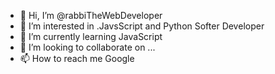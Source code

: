 - 👋 Hi, I’m @rabbiTheWebDeveloper
- 👀 I’m interested in .JavsScript and Python Softer Developer
- 🌱 I’m currently learning JavaScript
- 💞️ I’m looking to collaborate on ...
- 📫 How to reach me Google

<!---
rabbiTheWebDeveloper/rabbiTheWebDeveloper is a ✨ special ✨ repository because its `README.md` (this file) appears on your GitHub profile.
You can click the Preview link to take a look at your changes.
--->
